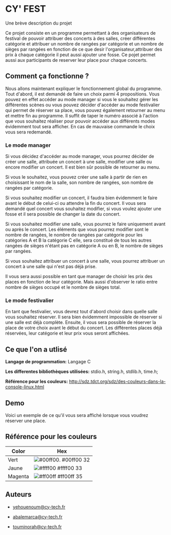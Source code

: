 # CY' FEST

Une brève description du projet 

Ce projet consiste en un programme permettant à des organisateurs de festival de pouvoir attribuer des concerts à des salles, créer différentes catégorie et attribuer un nombre de rangées par catégorie et un nombre de sièges par rangées en fonction de ce que desir l'organisateur,attribuer des prix à chaque catégorie il peut aussi ajouter une fosse.
Ce pojet permet aussi aux participants de reserver leur place pour chaque concerts.

## Comment ça fonctionne ?

Nous allons maintenant expliquer le fonctionnement global du programme. Tout d'abord, il est demandé de faire un choix parmi 4 propositions. Vous pouvez en effet accéder au mode manager si vous le souhaitez gérer les différentes scènes ou vous pouvez décider d'accéder au mode festivalier qui permet de réserver sa place, vous pouvez également retourner au menu et mettre fin au programme. Il suffit de taper le numéro associé à l'action que vous souhaitez réaliser pour pouvoir accéder aux différents modes évidemment tout sera afficher. En cas de mauvaise commande le choix vous sera redemandé.

### Le mode manager

Si vous décidez d'accéder au mode manager, vous pourrez décider de créer une salle, attribuée un concert à une salle, modifier une salle ou encore modifier un concert. Il est bien sûr possible de retourner au menu.

Si vous le souhaitez, vous pouvez créer une salle à partir de rien en choisissant le nom de la salle, son nombre de rangées, son nombre de rangées par catégorie.

Si vous souhaitez modifier un concert, il faudra bien évidemment le faire avant le début de celui-ci ou attendre la fin du concert. Il vous sera demandé quel concert vous souhaitez modifier, si vous voulez ajouter une fosse et il sera possible de changer la date du concert.

Si vous souhaitez modifier une salle, vous pourrez le faire uniquement avant ou après le concert. Les éléments que vous pourrez modifier sont le nombre de rangées, le nombre de rangées par catégorie pour les catégories A et B la catégorie C elle, sera constitué de tous les autres rangées de sièges n'étant pas en catégorie A ou en B, le nombre de sièges par rangées.

Si vous souhaitez attribuer un concert à une salle, vous pourrez attribuer un concert à une salle qui n'est pas déjà prise.

Il vous sera aussi possible en tant que manager de choisir les prix des places en fonction de leur catégorie. Mais aussi d'observer le ratio entre nombre de sièges occupé et le nombre de sièges total.

### Le mode festivalier

En tant que festivalier, vous devrez tout d'abord choisir dans quelle salle vous souhaitez réserver. Il sera bien évidemment impossible de réserver si une salle est déjà complète. Ensuite, il vous sera possible de réserver la place de votre choix avant le début du concert. Les différentes places déjà réservées, leur catégorie et leur prix vous seront affichées.





## Ce que l'on a utlisé

**Langage de programmation:** Langage C

**Les differentes bibliothèques utilisées:** stdio.h, string.h, stdlib.h, time.h;

**Référence pour les couleurs:** http://sdz.tdct.org/sdz/des-couleurs-dans-la-console-linux.html
## Demo

Voici un exemple de ce qu'il vous sera affiché lorsque vous voudrez réserver une place.



## Référence pour les couleurs

| Color             | Hex                                                                |
| ----------------- | ------------------------------------------------------------------ |
| Vert | ![#00ff00.](https://via.placeholder.com/10/00ff00?text=+) #00ff00 32|
|  Jaune | ![#ffff00](https://via.placeholder.com/10/ffff00?text=+) #ffff00 33|
| Magenta | ![#ff00ff](https://via.placeholder.com/10/ff00ff?text=+) #ff00ff  35|


## Auteurs

- yehouenoum@cy-tech.fr

- abalemarca@cy-tech.fr

- touminorah@cy-tech.fr





